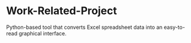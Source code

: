 # Work-Related-Project
Python-based tool that converts Excel spreadsheet data into an easy-to-read graphical interface.
